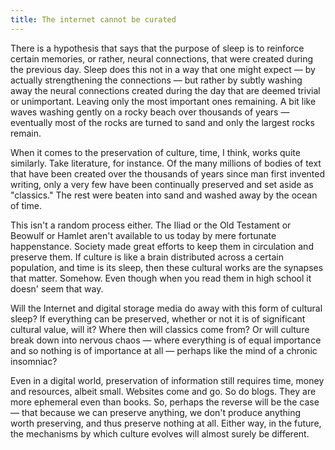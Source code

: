 ```yaml
---
title: The internet cannot be curated
---
```


There is a hypothesis that says that the purpose of sleep is to reinforce certain memories, or rather, neural connections, that were created during the previous day. Sleep does this not in a way that one might expect — by actually strengthening the connections — but rather by subtly washing away the neural connections created during the day that are deemed trivial or unimportant. Leaving only the most important ones remaining. A bit like waves washing gently on a rocky beach over thousands of years — eventually most of the rocks are turned to sand and only the largest rocks remain.

When it comes to the preservation of culture, time, I think, works quite similarly. Take literature, for instance. Of the many millions of bodies of text that have been created over the thousands of years since man first invented writing, only a very few have been continually preserved and set aside as "classics." The rest were beaten into sand and washed away by the ocean of time.

This isn't a random process either. The Iliad or the Old Testament or Beowulf or Hamlet aren't available to us today by mere fortunate happenstance. Society made great efforts to keep them in circulation and preserve them. If culture is like a brain distributed across a certain population, and time is its sleep, then these cultural works are the synapses that matter. Somehow. Even though when you read them in high school it doesn' seem that way.

Will the Internet and digital storage media do away with this form of cultural sleep? If everything can be preserved, whether or not it is of significant cultural value, will it? Where then will classics come from? Or will culture break down into nervous chaos — where everything is of equal importance and so nothing is of importance at all — perhaps like the mind of a chronic insomniac?

Even in a digital world, preservation of information still requires time, money and resources, albeit small. Websites come and go. So do blogs. They are more ephemeral even than books. So, perhaps the reverse will be the case — that because we can preserve anything, we don't produce anything worth preserving, and thus preserve nothing at all. Either way, in the future, the mechanisms by which culture evolves will almost surely be different.
